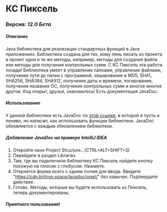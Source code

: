 # КС Пиксель

### Версия: _12.0 Бета_
##### Описание
Java библиотека для реализации стандартных функций в Java приложениях. Библиотека создана для тех, кому лень писать из проекта в проект одни и те же методы, например, методы для создания файла или методы для получения контрольных сумм. С КС Пиксель эта работа позади! Библиотека умеет в управление папками, управление файлами, получение пути до папки с программой, хеширование в MD5, SHA1, SHA256, SHA384, SHA512, получение даты и времени, логирование, получение названия ОС, получение контрольных сумм и многое многое другое. Код открыт, друзья, знакомьтесь! Есть документация JavaDoc.

##### Использование
У данной библиотеки есть JavaDoc по [этой ссылке](https://cdn.kiritron.space/javadoc/pixel/), в которой я пусть и лениво, но написал, как использовать функции библиотеки. JavaDoc обновляется с каждым обновлением библиотеки.

##### Добавление JavaDoc на примере IntelliJ IDEA
1. Откройте окно Project Structure...(CTRL+ALT+SHIFT+S)
2. Перейдите в раздел Libraries
3. Там, где вы подключили библиотеку КС Пиксель найдите кнопку похожую на плюсик с глобусом. Нажмите.
4. Откроется форма всего с одним полем для ввода. Введите "https://cdn.kiritron.space/javadoc/pixel/" без кавычек. Подтвердите действие.
5. Готово. Методы, которые вы будете использовать из Пиксель, теперь документированы.

#### Приятного пользования!
